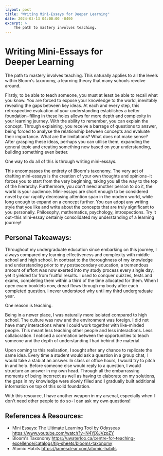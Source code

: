 ```yaml
---
layout: post
title: "Writing Mini-Essays for Deeper Learning"
date: 2024-03-13 04:00:00 -0400
excerpt: >
    The path to mastery involves teaching.
---
```


# Writing Mini-Essays for Deeper Learning


The path to mastery involves teaching. This naturally applies to all the levels within Bloom's taxonomy, a learning theory that many schools revolve around.


Firstly, to be able to teach someone, you must at least be able to recall what you know. You are forced to expose your knowledge to the world, inevitably revealing the gaps between key ideas. At each and every step, this retrospective evaluation of your understanding establishes a better foundation - filling in these holes allows for more depth and complexity in your learning journey. With the ability to remember, you can explain the concept. Through explaining, you receive a barrage of questions to answer, being forced to analyse the relationship between concepts and evaluate their importance. What are the limitations? What does not make sense? After grasping these ideas, perhaps you can utilise them, expanding the general topic and creating something new based on your understanding, building something even better.


One way to do all of this is through writing mini-essays.


This encompasses the entirety of Bloom's taxonomy. The very act of drafting mini-essays is the creation of your own thoughts and opinions - it forces you to start from the very beginning, taking you all the way to the top of the hierarchy. Furthermore, you don't need another person to do it, the world is your audience. Mini-essays are short enough to be considered novel by our rapidly decreasing attention span in the modern world, while long enough to expand on a concept further. You can adopt any writing style that you like and write about the concepts that are truly significant to you personally. Philosophy, mathematics, psychology, introspections. Try it out - this mini-essay certainly consolidated my understanding of a learning journey!


## Personal Takeaways:


Throughout my undergraduate education since embarking on this journey, I always compared my learning effectiveness and complexity with middle school and high school. In contrast to the thoroughness of my knowledge and understanding prior to my postsecondary education, a tremendous amount of effort was now exerted into my study process every single day, yet it yielded far from fruitful results. I used to conquer quizzes, tests and exams, completing them within a third of the time allocated for them. When I open exam booklets now, dread flows through my body after each completed question. I never understood why until my third undergraduate year.


One reason is teaching.


Being in a newer place, I was naturally more isolated compared to high school. The culture was new and the environment was foreign. I did not have many interactions where I could work together with like-minded people. This meant less teaching other people and less interactions. Less collaboration. I noticed a correlation between the opportunities to teach someone and the depth of understanding I had behind the material.


Upon coming to this realisation, I sought after any chance to replicate the same idea. Every time a student would ask a question in a group chat, I would take a stab at an answer. In class or office hours, I would try to pitch in and help. Before someone else would reply to a question, I would structure an answer in my own head. Through all the embarrassing moments of being incorrect as well as having to elaborate on my solutions, the gaps in my knowledge were slowly filled and I gradually built additional information on top of this solid foundation.


With this resource, I have another weapon in my arsenal, especially when I don't need other people to do so - I can ask my own questions!


## References & Resources:


- Mini Essays: The Ultimate Learning Tool by Odysseas https://www.youtube.com/watch?v=N4YjXJVzoZY
- Bloom's Taxonomy https://uwaterloo.ca/centre-for-teaching-excellence/catalogs/tip-sheets/blooms-taxonomy
- Atomic Habits https://jamesclear.com/atomic-habits